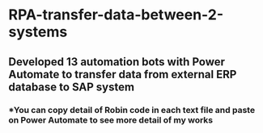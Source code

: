 # RPA-transfer-data-between-2-systems
## Developed 13 automation bots with Power Automate to transfer data from external ERP database to SAP system
### *You can copy detail of Robin code in each text file and paste on Power Automate to see more detail of my works
